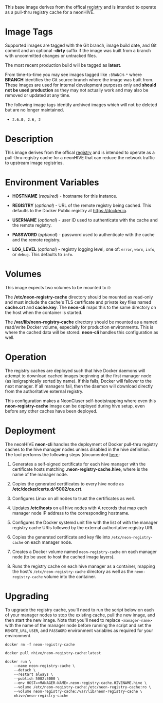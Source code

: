 This base image derives from the offical [registry](https://hub.docker.com/_/registry/) and is intended to operate as a pull-thru registry cache for a neonHIVE.

# Image Tags

Supported images are tagged with the Git branch, image build date, and Git commit and an optional **-dirty** suffix if the image was built from a branch with uncommitted changes or untracked files.

The most recent production build will be tagged as **latest**.

From time-to-time you may see images tagged like `:BRANCH-*` where **BRANCH** identifies the Git source branch where the image was built from.  These images are used for internal development purposes only and **should not be used production** as they may not actually work and may also be removed or updated at any time.

The following image tags identify archived images which will not be deleted but are no longer maintained.

* `2.6.0, 2.6, 2`

# Description

This image derives from the offical [registry](https://hub.docker.com/_/registry/) and is intended to operate as a pull-thru registry cache for a neonHIVE that can reduce the network traffic to upstream image registries.

# Environment Variables

* **HOSTNAME** (*required*) - hostname for this instance.

* **REGISTRY** (*optional*) - URL of the remote registry being cached.  This defaults to the Docker Public registry at https://docker.io.

* **USERNAME** (*optional*) - user ID used to authenticate with the cache and the remote registry.

* **PASSWORD** (*optional*) - password used to authenticate with the cache and the remote registry.

* **LOG_LEVEL** (*optional*) - registry logging level, one of: `error`, `warn`, `info`, or `debug`.  This defaults to `info`.

# Volumes

This image expects two volumes to be mounted to it:

The **/etc/neon-registry-cache** directory should be mounted as read-only and must include the cache's TLS certificate and private key files named **cache.crt** and **cache.key**.  The **neon-cli** maps this to the same directory on the host when the container is started.

The **/var/lib/neon-registry-cache** directory should be mounted as a named read/write Docker volume, especially for production environments.  This is where the cached data will be stored.  **neon-cli** handles this configuration as well.

# Operation

The registry caches are deployed such that hive Docker daemons will attempt to download cached images beginning at the first manager node (as lexigraphically sorted by name).  If this fails, Docker will failover to the next manager.  If all managers fail, then the daemon will download directly from the authoritative external registry.

This configuration makes a NeonCluser self-bootstrapping where even this **neon-registry-cache** image can be deployed during hive setup, even before any other caches have been deployed.

# Deployment

The neonHIVE **neon-cli** handles the deployment of Docker pull-thru registry caches to the hive manager nodes unless disabled in the hive definition.  The tool performs the following steps (documented [here](https://docs.docker.com/registry/insecure/):

1. Generates a self-signed certificate for each hive manager with the certificate hosts matching **<MANAGER-NAME>.neon-registry-cache.hive**, where *<MANAGER-NAME>* is the name of the manager node.

2. Copies the generated certificates to every hive node as **/etc/docker/certs.d/<hostname>:5002/ca.crt**.

3. Configures Linux on all nodes to trust the certificates as well.

4. Updates **/etc/hosts** on all hive nodes with A records that map each manager node IP address to the corresponding hostname.

5. Configures the Docker systemd unit file with the list of with the manager registry cache URIs followed by the external authoritative registry URI. 

6. Copies the generated certificate and key file into `/etc/neon-registry-cache` on each manager node.

7. Creates a Docker volume named `neon-registry-cache` on each manager node (to be used to host the cached image layers).

8. Runs the registry cache on each hive manager as a container, mapping the host's `/etc/neon-registry-cache` directory as well as the `neon-registry-cache` volume into the container.

# Upgrading

To upgrade the registry cache, you'll need to run the script below on each of your manager nodes to stop the existing cache, pull the new image, and then start the new image.  Note that you'll need to replace `<manager-name>` with the name of the manager node before running the script and set the `REMOTE_URL`, `USER`, and `PASSWORD` environment variables as required for your environment.

````
docker rm -f neon-registry-cache

docker pull nhive/neon-registry-cache:latest

docker run \
    --name neon-registry-cache \
    --detach \
    --restart always \
    --publish 5002:5000 \
    --env HOST=<MANAGER-NAME>.neon-registry-cache.HIVENAME.hive \
    --volume /etc/neon-registry-cache:/etc/neon-registry-cache:ro \
    --volume neon-registry-cache:/var/lib/neon-registry-cache \
    nhive/neon-registry-cache
````
&nbsp;
